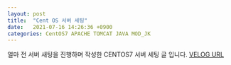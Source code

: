 ```yaml
---
layout: post
title:  "Cent OS 서버 세팅"
date:   2021-07-16 14:26:36 +0900
categories: CentOS7 APACHE TOMCAT JAVA MOD_JK
---
```


얼마 전 서버 새팅을 진행하며 작성한 CENTOS7 서버 세팅 글 입니다.
[VELOG URL](https://velog.io/@park0219/Cent-OS-7-%EC%84%9C%EB%B2%84-%EC%84%B8%ED%8C%85)